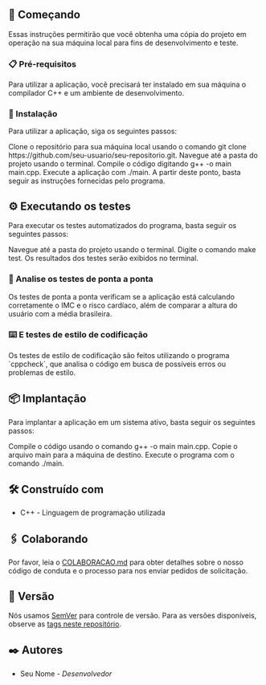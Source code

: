 <h2>🚀 Começando</h2>
<p>Essas instruções permitirão que você obtenha uma cópia do projeto em operação na sua máquina local para fins de desenvolvimento e teste.</p>
<h3>📋 Pré-requisitos</h3>
<p>Para utilizar a aplicação, você precisará ter instalado em sua máquina o compilador C++ e um ambiente de desenvolvimento. </p>
<h3>🔧 Instalação</h3>
<p>Para utilizar a aplicação, siga os seguintes passos:</p>
Clone o repositório para sua máquina local usando o comando git clone https://github.com/seu-usuario/seu-repositorio.git.
Navegue até a pasta do projeto usando o terminal.
Compile o código digitando g++ -o main main.cpp.
Execute a aplicação com ./main.
A partir deste ponto, basta seguir as instruções fornecidas pelo programa.
<h2>⚙️ Executando os testes</h2>
<p>Para executar os testes automatizados do programa, basta seguir os seguintes passos:</p>
Navegue até a pasta do projeto usando o terminal.
Digite o comando make test.
Os resultados dos testes serão exibidos no terminal.
<h3>🔩 Analise os testes de ponta a ponta</h3>
<p>Os testes de ponta a ponta verificam se a aplicação está calculando corretamente o IMC e o risco cardíaco, além de comparar a altura do usuário com a média brasileira.</p>
<h3>⌨️ E testes de estilo de codificação</h3>
<p>Os testes de estilo de codificação são feitos utilizando o programa `cppcheck`, que analisa o código em busca de possíveis erros ou problemas de estilo.</p>
<h2>📦 Implantação</h2>
<p>Para implantar a aplicação em um sistema ativo, basta seguir os seguintes passos:</p>
Compile o código usando o comando g++ -o main main.cpp.
Copie o arquivo main para a máquina de destino.
Execute o programa com o comando ./main.
<h2>🛠️ Construído com</h2>
<ul>
	<li>C++ - Linguagem de programação utilizada</li>
</ul>
<h2>🖇️ Colaborando</h2>
<p>Por favor, leia o <a href="https://github.com/seu-usuario/seu-repositorio/blob/main/COLABORACAO.md">COLABORACAO.md</a> para obter detalhes sobre o nosso código de conduta e o processo para nos enviar pedidos de solicitação.</p>
<h2>📌 Versão</h2>
<p>Nós usamos <a href="http://semver.org/">SemVer</a> para controle de versão. Para as versões disponíveis, observe as <a href="https://github.com/seu-usuario/seu-repositorio/tags">tags neste repositório</a>.</p>
<h2>✒️ Autores</h2>
<ul>
	<li>Seu Nome - <em>Desenvolvedor</em></li>
</ul>
